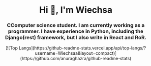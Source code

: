 <h1 align="center">Hi 👋, I'm Wiechsa</h1>
<h3 align="center">CComputer science student. I am currently working as a programmer. I have experience in Python, including the Django(rest) framework, but I also write in React and RoR.</h3>
<center>
[![Top Langs](https://github-readme-stats.vercel.app/api/top-langs/?username=Wiechsaa&layout=compact)](https://github.com/anuraghazra/github-readme-stats)
</center>
